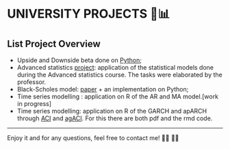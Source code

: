# UNIVERSITY PROJECTS 🚀📊
## **List Project Overview**

- Upside and Downside beta done on [Python](https://github.com/yukigiusy/University-projects/blob/main/Upside_and_downside_beta.ipynb);
- Advanced statistics [project]([url](https://github.com/yukigiusy/University-projects/blob/main/Advanced_statistics%20(1).pdf)): application of the statistical models done during the Advanced statistics course. The tasks were elaborated by the professor.
- Black-Scholes model: [paper]([url](https://github.com/yukigiusy/University-projects/blob/main/QFM_project%20(1).pdf)) + an implementation on Python;
- Time series modelling : application on R of the AR and MA model.[work in progress]
- Time series modelling: application on R of the GARCH and apARCH through [ACI](OREFICE-CAMPANELLA.pdf) and [agACI](TASK-2-CAMPANELLA-OREFICE.pdf). For this there are both pdf and the rmd code.

---

Enjoy it and for any questions, feel free to contact me! :face_with_spiral_eyes: :woman_student:



